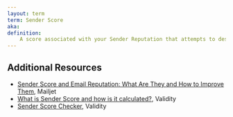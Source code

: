 ```yaml
---
layout: term
term: Sender Score
aka:
definition:
    A score associated with your Sender Reputation that attempts to describe the overall health of your email marketing program. Commercially calculated by Validity as a score between 1-100. 
---
```


## Additional Resources

- [Sender Score and Email Reputation: What Are They and How to Improve Them](https://www.mailjet.com/blog/news/sender-score-and-email-reputation/), Mailjet
- [What is Sender Score and how is it calculated?](https://help.returnpath.com/hc/en-us/articles/220569187-What-is-Sender-Score-and-how-is-it-calculated-), Validity
- [Sender Score Checker](https://senderscore.org), Validity